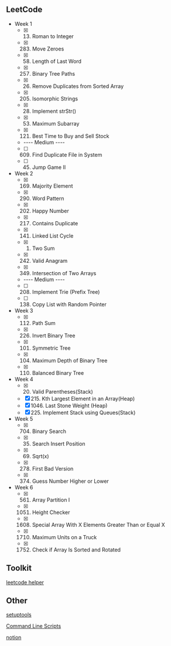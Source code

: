 ## LeetCode

- Week 1
    - [x] 13. Roman to Integer
    - [x] 283. Move Zeroes
    - [x] 58. Length of Last Word
    - [x] 257. Binary Tree Paths
    - [x] 26. Remove Duplicates from Sorted Array
    - [x] 205. Isomorphic Strings
    - [x] 28. Implement strStr()
    - [x] 53. Maximum Subarray
    - [x] 121. Best Time to Buy and Sell Stock
    - ---- Medium ----
    - [ ] 609. Find Duplicate File in System
    - [ ] 45. Jump Game II

- Week 2
    - [x] 169. Majority Element
    - [x] 290. Word Pattern
    - [x] 202. Happy Number
    - [x] 217. Contains Duplicate
    - [x] 141. Linked List Cycle
    - [x] 1. Two Sum
    - [x] 242. Valid Anagram
    - [x] 349. Intersection of Two Arrays
    - ---- Medium ----
    - [ ] 208. Implement Trie (Prefix Tree)
    - [ ] 138. Copy List with Random Pointer

- Week 3
    - [x] 112. Path Sum
    - [x] 226. Invert Binary Tree
    - [x] 101. Symmetric Tree
    - [x] 104. Maximum Depth of Binary Tree
    - [x] 110. Balanced Binary Tree

- Week 4
    - [x] 20. Valid Parentheses(Stack)
    - [x] 215. Kth Largest Element in an Array(Heap)
    - [x] 1046. Last Stone Weight (Heap)
    - [x] 225. Implement Stack using Queues(Stack)

- Week 5
    - [x] 704. Binary Search
    - [x] 35. Search Insert Position
    - [x] 69. Sqrt(x)
    - [x] 278. First Bad Version
    - [x] 374. Guess Number Higher or Lower

- Week 6
    - [x] 561. Array Partition I
    - [x] 1051. Height Checker
    - [x] 1608. Special Array With X Elements Greater Than or Equal X
    - [x] 1710. Maximum Units on a Truck
    - [x] 1752. Check if Array Is Sorted and Rotated


## Toolkit

[leetcode helper](https://github.com/harry83017622/leetcodeHelper)

## Other

[setuptools](https://setuptools.readthedocs.io/en/latest/userguide/quickstart.html)

[Command Line Scripts](https://python-packaging.readthedocs.io/en/latest/command-line-scripts.html)

[notion](https://www.notion.so/Leetcode-Study-Group-Note-fceca704377948e5911cf639deb93958)
